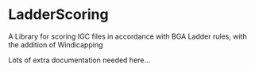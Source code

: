 # LadderScoring

A Library for scoring IGC files in accordance with BGA Ladder rules, with the addition of Windicapping

Lots of extra documentation needed here...
